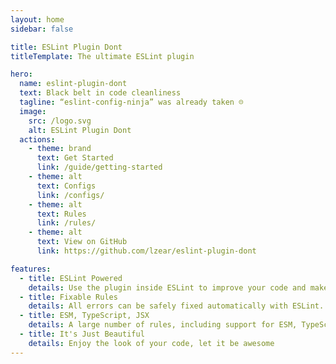 ```yaml
---
layout: home
sidebar: false

title: ESLint Plugin Dont
titleTemplate: The ultimate ESLint plugin

hero:
  name: eslint-plugin-dont
  text: Black belt in code cleanliness
  tagline: “eslint-config-ninja” was already taken ☹
  image:
    src: /logo.svg
    alt: ESLint Plugin Dont
  actions:
    - theme: brand
      text: Get Started
      link: /guide/getting-started
    - theme: alt
      text: Configs
      link: /configs/
    - theme: alt
      text: Rules
      link: /rules/
    - theme: alt
      text: View on GitHub
      link: https://github.com/lzear/eslint-plugin-dont

features:
  - title: ESLint Powered
    details: Use the plugin inside ESLint to improve your code and make rules for other developers.
  - title: Fixable Rules
    details: All errors can be safely fixed automatically with ESLint. You don't have to do anything!
  - title: ESM, TypeScript, JSX
    details: A large number of rules, including support for ESM, TypeScript and JSX.
  - title: It's Just Beautiful
    details: Enjoy the look of your code, let it be awesome
---
```

